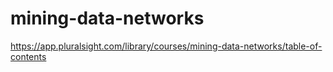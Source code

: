 # mining-data-networks

https://app.pluralsight.com/library/courses/mining-data-networks/table-of-contents

